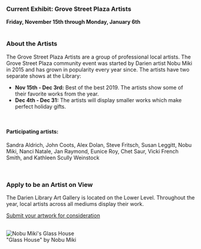 <div class="row">
 <div class="col-md-8">


### Current Exhibit: Grove Street Plaza Artists 

**Friday, November 15th through Monday, January 6th**
<br />
<br />

### About the Artists
The Grove Street Plaza Artists are a group of professional local artists. The Grove Street Plaza community event was started by Darien artist Nobu Miki in 2015 and has grown in popularity every year since. The artists have two separate shows at the Library: 

* **Nov 15th - Dec 3rd:** Best of the best 2019. The artists show some of their favorite works from the year.
* **Dec 4th - Dec 31:** The artists will display smaller works which make perfect holiday gifts.

<br />

#### Participating artists: 

Sandra Aldrich, John Coots, Alex Dolan, Steve Fritsch, Susan Leggitt, Nobu Miki, Nanci Natale, Jan Raymond, Eunice Roy, Chet Saur, Vicki French Smith, and Kathleen Scully Weinstock


<br />

### Apply to be an Artist on View 
The Darien Library Art Gallery is located on the Lower Level. Throughout the year, local artists across all mediums display their work.


[Submit your artwork for consideration](/art-on-view-submission "Submit your artwork for consideration")
<br />
<br />

</div>

<div class="col-md-4">

<img class="img-responsive center-block" src="/uploads/departments/art_on_view/nobu_miki_glass_house.jpg" alt="Nobu Miki's Glass House" />
<br />
"Glass House" by Nobu Miki

</div>
</div>